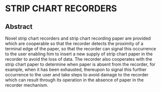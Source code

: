 # STRIP CHART RECORDERS

## Abstract
Novel strip chart recorders and strip chart recording paper are provided which are cooperable so that the recorder detects the proximity of a terminal edge of the paper, so that the recorder can signal this occurrence to the user enabling him to insert a new supply of strip chart paper in the recorder to avoid the loss of data. The recorder also cooperates with the strip chart paper to determine when paper is absent from the recorder, for example, when it has been exhausted, thereupon to signal this further occurrence to the user and take steps to avoid damage to the recorder which can result through its operation in the absence of paper in the recorder mechanism.
